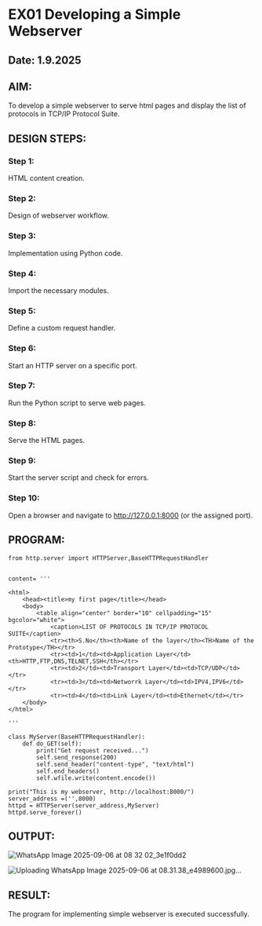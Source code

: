 # EX01 Developing a Simple Webserver
## Date: 1.9.2025

## AIM:
To develop a simple webserver to serve html pages and display the list of protocols in TCP/IP Protocol Suite.

## DESIGN STEPS:
### Step 1: 
HTML content creation.

### Step 2:
Design of webserver workflow.

### Step 3:
Implementation using Python code.

### Step 4:
Import the necessary modules.

### Step 5:
Define a custom request handler.

### Step 6:
Start an HTTP server on a specific port.

### Step 7:
Run the Python script to serve web pages.

### Step 8:
Serve the HTML pages.

### Step 9:
Start the server script and check for errors.

### Step 10:
Open a browser and navigate to http://127.0.0.1:8000 (or the assigned port).

## PROGRAM:
``` 
from http.server import HTTPServer,BaseHTTPRequestHandler


content= '''

<html>
    <head><title>my first page</title></head>
    <body>
        <table align="center" border="10" cellpadding="15" bgcolor="white">
            <caption>LIST OF PROTOCOLS IN TCP/IP PROTOCOL SUITE</caption>
            <tr><th>S.No</th><th>Name of the layer</th><TH>Name of the Prototype</TH></tr>
            <tr><td>1</td><td>Application Layer</td><th>HTTP,FTP,DNS,TELNET,SSH</th></tr>
            <tr><td>2</td><td>Transport Layer</td><td>TCP/UDP</td></tr>
            <tr><td>3</td><td>Networrk Layer</td><td>IPV4,IPV6</td></tr>
            <tr><td>4</td><td>Link Layer</td><td>Ethernet</td></tr>
    </body>
</html>

'''

class MyServer(BaseHTTPRequestHandler):
    def do_GET(self):
        print("Get request received...")
        self.send_response(200) 
        self.send_header("content-type", "text/html")       
        self.end_headers()
        self.wfile.write(content.encode())

print("This is my webserver, http://localhost:8000/") 
server_address =('',8000)
httpd = HTTPServer(server_address,MyServer)
httpd.serve_forever()

```


## OUTPUT:

![WhatsApp Image 2025-09-06 at 08 32 02_3e1f0dd2](https://github.com/user-attachments/assets/7a7d7805-b814-422b-b4d7-d78e1a0be889)


![Uploading WhatsApp Image 2025-09-06 at 08.31.38_e4989600.jpg…]()



## RESULT:
The program for implementing simple webserver is executed successfully.
